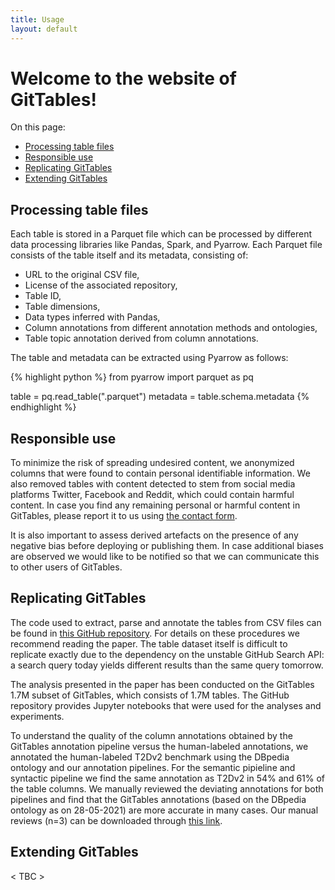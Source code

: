 ```yaml
---
title: Usage
layout: default
---
```


# Welcome to the website of **GitTables**!

On this page:
- [Processing table files](#processing-table-files)
- [Responsible use](#responsible-use)
- [Replicating GitTables](#replicating-gittables)
- [Extending GitTables](#extending-gittables)


## Processing table files

Each table is stored in a Parquet file which can be processed by different data processing libraries like Pandas, Spark, and Pyarrow. Each Parquet file consists of the table itself and its metadata, consisting of:
- URL to the original CSV file,
- License of the associated repository,
- Table ID,
- Table dimensions,
- Data types inferred with Pandas,
- Column annotations from different annotation methods and ontologies,
- Table topic annotation derived from column annotations.

The table and metadata can be extracted using Pyarrow as follows:

{% highlight python %}
from pyarrow import parquet as pq

table = pq.read_table("<filename>.parquet")
metadata = table.schema.metadata
{% endhighlight %}


## Responsible use

To minimize the risk of spreading undesired content, we anonymized columns that were found to contain personal identifiable information. We also removed tables with content detected to stem from social media platforms Twitter, Facebook and Reddit, which could contain harmful content. In case you find any remaining personal or harmful content in GitTables, please report it to us using [the contact form](/#contact).

It is also important to assess derived artefacts on the presence of any negative bias before deploying or publishing them. In case additional biases are observed we would like to be notified so that we can communicate this to other users of GitTables.


## Replicating GitTables

The code used to extract, parse and annotate the tables from CSV files can be found in [this GitHub repository](https://github.com/madelonhulsebos/gittables). For details on these procedures we recommend reading the paper. The table dataset itself is difficult to replicate exactly due to the dependency on the unstable GitHub Search API: a search query today yields different results than the same query tomorrow.

The analysis presented in the paper has been conducted on the GitTables 1.7M subset of GitTables, which consists of 1.7M tables. The GitHub repository provides Jupyter notebooks that were used for the analyses and experiments. 

To understand the quality of the column annotations obtained by the GitTables annotation pipeline versus the human-labeled annotations, we annotated the human-labeled T2Dv2 benchmark using the DBpedia ontology and our annotation pipelines. For the semantic pipieline and syntactic pipeline we find the same annotation as T2Dv2 in 54% and 61% of the table columns. We manually reviewed the deviating annotations for both pipelines and find that the GitTables annotations (based on the DBpedia ontology as on 28-05-2021) are more accurate in many cases. Our manual reviews (n=3) can be downloaded through [this link](downloads/GitTables_T2Dv2_incorrect_annotation_review.xlsx).


## Extending GitTables

< TBC >
